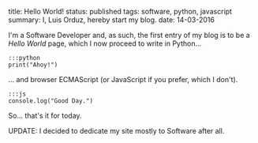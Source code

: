 title: Hello World!
status: published
tags: software, python, javascript
summary: I, Luis Orduz, hereby start my blog.
date: 14-03-2016

I'm a Software Developer and, as such, the first entry of my blog is
to be a *Hello World* page, which I now proceed to write in Python...

	:::python
	print("Ahoy!")

... and browser ECMAScript (or JavaScript if you prefer, which I don't).

	:::js
	console.log("Good Day.")
	
So... that's it for today.

UPDATE: I decided to dedicate my site mostly to Software after all.
